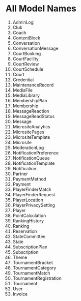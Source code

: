 # All Model Names

1. AdminLog
2. Club
3. Coach
4. ContentBlock
5. Conversation
6. ConversationMessage
7. CourtBooking
8. CourtFacility
9. CourtReview
10. CourtSchedule
11. Court
12. Credential
13. MaintenanceRecord
14. MediaFile
15. MediaLibrary
16. MembershipPlan
17. Membership
18. MessageReaction
19. MessageReadStatus
20. Message
21. MicrositeAnalytics
22. MicrositePages
23. MicrositeTemplate
24. Microsite
25. ModerationLog
26. NotificationPreference
27. NotificationQueue
28. NotificationTemplate
29. Notification
30. Partner
31. PaymentMethod
32. Payment
33. PlayerFinderMatch
34. PlayerFinderRequest
35. PlayerLocation
36. PlayerPrivacySetting
37. Player
38. PointCalculation
39. RankingHistory
40. Ranking
41. Reservation
42. StateCommittee
43. State
44. SubscriptionPlan
45. Subscription
46. Theme
47. TournamentBracket
48. TournamentCategory
49. TournamentMatch
50. TournamentRegistration
51. Tournament
52. User
53. Invoice